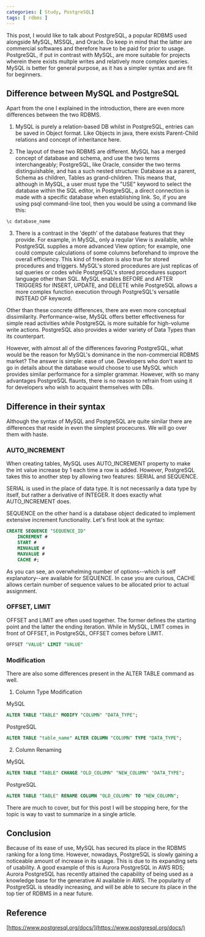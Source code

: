 ```yaml
---
categories: [ Study, PostgreSQL]
tags: [ rdbms ] 
---
```


This post, I would like to talk about PostgreSQL, a popular RDBMS used alongside MySQL, MSSQL, and Oracle. Do keep in mind that 
the latter are commercial softwares and therefore have to be paid for prior to usage. PostgreSQL, if put in contrast with MySQL, are more suitable for projects wherein there exists multple writes and relatively more complex queries. MySQL is better for general purpose, as it has a simpler syntax and are fit for beginners. 

## Difference between MySQL and PostgreSQL

Apart from the one I explained in the introduction, there are even more differences between the two RDBMS.

1.  MySQL is purely a relation-based DB whilst in PostgreSQL, entries can be saved in Object format. Like Objects in java, there exists Parent-Child relations and concept of inheritance here.

2.  The layout of these two RDBMS are different. MySQL has a merged concept of database and schema, and use the two terms interchangeably; PostgreSQL, like Oracle, consider the two terms distinguishable, and has a such nested structure: Database as a parent, Schema as children, Tables as grand-children.
This means that, although in MySQL, a user must type the "USE" keyword to select the database within the SQL editor, in PostgreSQL, a direct connection is made with a specific database when establishing link. So, if you are using psql command-line tool, then you would be using a command like this:
```r
\c database_name
```

3. There is a contrast in the 'depth' of the database features that they provide. For example, in MySQL, only a reqular View is available, while PostgreSQL supplies a more advanced View option; for example, one could compute calculations of some columns beforehand to improve the overall efficiency. 
This kind of freedom is also true for stored procedures and triggers. MySQL's stored procedures are just replicas of sql queries or codes while PostgreSQL's stored procedures support language other than SQL. MySQL enables BEFORE and AFTER TRIGGERS for INSERT, UPDATE, and DELETE while PostgreSQL allows a more complex function execution through PostgreSQL's versatile INSTEAD OF keyword.

Other than these concrete differences, there are even more conceptual dissimilarity. Performance-wise, MySQL offers better effectiveness for simple read activities while PostgreSQL is more suitable for high-volume write actions. PostgreSQL also provides a wider variety of Data Types than its counterpart. 

However, with almost all of the differences favoring PostgreSQL, what would be the reason for MySQL's dominance in the non-commercial RDBMS market? The answer is simple: ease of use. Developers who don't want to go in details about the database would choose to use MySQL which provides similar performance for a simpler grammar. However, with so many advantages PostgreSQL flaunts, there is no reason to refrain from using it for developers who wish to acquaint themselves with DBs.

## Difference in their syntax

Although the syntax of MySQL and PostgreSQL are quite similar there are differences that reside in even the simplest procecures. We will go over them with haste.

### AUTO_INCREMENT

When creating tables, MySQL uses AUTO_INCREMENT property to make the int value increase by 1 each time a row is added. However, PostgreSQL takes this to another step by allowing two features: SERIAL and SEQUENCE.

SERIAL is used in the place of data type. It is not necessarily a data type by itself, but rather a derivative of INTEGER. It does exactly what AUTO_INCREMENT does.

SEQUENCE on the other hand is a database object dedicated to implement extensive increment functionality.
Let's first look at the syntax:

```SQL
CREATE SEQUENCE "SEQUENCE_ID"
    INCREMENT #
    START #
    MINVALUE #
    MAXVALUE #
    CACHE #;
```

As you can see, an overwhelming number of options--which is self explanatory--are available for SEQUENCE. In case you are curious, CACHE allows certain number of sequence values to be allocated prior to actual assignment. 

### OFFSET, LIMIT

OFFSET and LIMIT are often used together. The former defines the starting point and the latter the ending iteration. While in MySQL, LIMIT comes in front of OFFSET, in PostgreSQL, OFFSET comes before LIMIT.
```SQL
OFFSET "VALUE" LIMIT "VALUE"
```

###  Modification

There are also some differences present in the ALTER TABLE command as well.

1. Column Type Modification

MySQL
```SQL
ALTER TABLE "TABLE" MODIFY "COLUMN" "DATA_TYPE";
```
PostgreSQL
```SQL
ALTER TABLE "table_name" ALTER COLUMN "COLUMN" TYPE "DATA_TYPE";
```

2. Column Renaming

MySQL
```SQL
ALTER TABLE "TABLE" CHANGE "OLD_COLUMN" "NEW_COLUMN" "DATA_TYPE";
```
PostgreSQL
```SQL
ALTER TABLE "TABLE" RENAME COLUMN "OLD_COLUMN" TO "NEW_COLUMN";
```

There are much to cover, but for this post I will be stopping here, for the topic is way to vast to summarize in a single article.

## Conclusion

Because of its ease of use, MySQL has secured its place in the RDBMS ranking for a long time. However, nowadays, PostgreSQL is slowly gaining a noticeable amount of increase in its usage. This is due to its expanding sets of usability. A good example of this is Aurora PostgreSQL in AWS RDS; Aurora PostgreSQL has recently attained the capability of being used as a knowledge base for the generative AI available in AWS. The popularity of PostgreSQL is steadily increasing, and will be able to secure its place in the top tier of RDBMS in a near future.

## Reference

[https://www.postgresql.org/docs/](https://www.postgresql.org/docs/)



